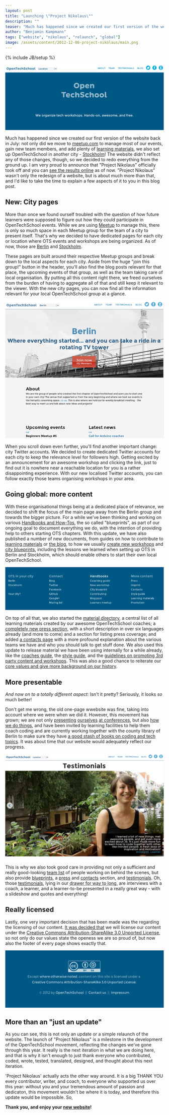 ```yaml
---
layout: post
title: "Launching \"Project Nikolaus\""
description: ""
teaser: "Much has happened since we created our first version of the website back in July: not only did we move to [meetup.com](http://www.meetup.com/opentechschool-berlin/) to manage most of our events, gain new team members, and add plenty of [learning materials](http://www.openTechSchool.org/material.html), we also set up OpenTechSchool in another city - [Stockholm](http://www.opentechschool.org/stockholm/)! The website didn't reflect any of those changes, though, so we decided to redo everything from the ground up. I am very proud to announce that \"Project Nikolaus\" officially took off and you can [see the results online](http://www.openTechSchool.org/) as of now. \"Project Nikolaus\" wasn't only the redesign of a website, but is about much more than that, and I'd like to take the time to explain a few aspects of it to you in this blog post."
author: "Benjamin Kampmann"
tags: ["website", "nikolaus", "relaunch", "global"]
image: /assets/content/2012-12-06-project-nikolaus/main.png
---
```

{% include JB/setup %}

![The new OpenTechSchool header](/assets/content/2012-12-06-project-nikolaus/main.png)

Much has happened since we created our first version of the website back in July: not only did we move to [meetup.com](http://www.meetup.com/opentechschool-berlin/) to manage most of our events, gain new team members, and add plenty of [learning materials](http://www.openTechSchool.org/material.html), we also set up OpenTechSchool in another city - [Stockholm](http://www.opentechschool.org/stockholm/)! The website didn't reflect any of those changes, though, so we decided to redo everything from the ground up. I am very proud to announce that "Project Nikolaus" officially took off and you can [see the results online](http://www.openTechSchool.org/) as of now. "Project Nikolaus" wasn't only the redesign of a website, but is about much more than that, and I'd like to take the time to explain a few aspects of it to you in this blog post.

## New: City pages
More than once we found ourself troubled with the question of how future learners were supposed to figure out how they could participate in OpenTechSchool events. While we are using [Meetup](http://www.meetup.com) to manage this, there is only so much space in each Meetup group for the team of a city to present itself. That's why we decided to have dedicated pages for each city or location where OTS events and workshops are being organized. As of now, those are [Berlin](http://www2.opentechschool.org/berlin/) and [Stockholm](http://www2.opentechschool.org/stockholm/). 

These pages are built around their respective Meetup groups and break down to the local aspects for each city. Aside from the huge "join this group!" button in the header, you'll also find the blog posts relevant for that place, the upcoming events of that group, as well as the team taking care of local organisation. By putting all this content right there, we freed ourselves from the burden of having to aggregate all of that and still keep it relevant to the viewer. With the new city pages, you can now find all the information relevant for your local OpenTechSchool group at a glance.

![Berlin city page](/assets/content/2012-12-06-project-nikolaus/berlin.png)

When you scroll down even further, you'll find another important change: city Twitter accounts. We decided to create dedicated Twitter accounts for each city to keep the relevance level for followers high. Getting excited by an announcement for an awesome workshop and clicking the link, just to find out it is nowhere near a reachable location for you is a rather disappointing experience. With our new localised Twitter accounts, you can follow exactly those teams organising workshops in your area.

## Going global: more content

With these organisational things being at a dedicated place of relevance, we decided to shift the focus of the main page away from the Berlin group and towards the bigger picture. For a while we've been thinking and working on various [Handbooks and How-Tos](http://www2.opentechschool.org/handbooks/), the so called "blueprints", as part of our ongoing goal to document everything we do, with the intention of providing help to others starting OTS chapters. With this update, we have also published a number of new documents, from guides on how to contribute to [learning materials](http://www2.opentechschool.org/handbooks/contribute.html) or [the blog](http://www2.opentechschool.org/handbooks/blog-posts.html), to how we usually [create new workshops](http://www2.opentechschool.org/handbooks/new-workshop.html) and [city blueprints](http://www2.opentechschool.org/handbooks/city-blueprint.html), including the lessons we learned when setting up OTS in Berlin and Stockholm, which should enable others to start their own local OpenTechSchool.

![The new footer: full of stuff](/assets/content/2012-12-06-project-nikolaus/footer.png)

On top of all that, we also started the [material directory](http://www2.opentechschool.org/material.html), a central list of all learning materials created by our awesome OpenTechSchool coaches; a [completely new press section](http://www2.opentechschool.org/press.html), with a short description in over six languages already (and more to come) and a section for listing press coverage; and added [a contacts page](http://www2.opentechschool.org/contact.html) with a more profound explanation about the various teams we have and who you should talk to get stuff done. We also used this update to release material we have been using internally for a while already, like the [coaches guide](http://opentechschool.github.com/slides/presentations/coaching/), the [style guide](http://www2.opentechschool.org/handbooks/styles.html), and the [guidelines on promoting 3rd party content and workshops](http://www2.opentechschool.org/handbooks/promotion.html). This was also a good chance to reiterate our [core values and give more background on our history](http://www2.opentechschool.org/about.html).

## More presentable

_And now on to a totally different aspect_: Isn't it pretty? Seriously, it looks _so_ much better!

Don't get me wrong, the old one-page wwebsite was fine, taking into account where we were when we did it. However, this movement has grown; we are not only [presenting](http://geekgirlmeetupberlin.wordpress.com/2012/09/23/thank-you/) [ourselves](https://www.campus-party.eu/2012/developers.html#OpenTechSchool "OpenTechSchool presented at CampusParty") [at conferences](http://open-strategies.de/sessions/opentechschool "OpenTechSchool presented at Summit of Newthinking"), but also [how we do things](http://open-strategies.de/sessions/opencurriculum-github-for-the-win "OpenCurriculum: Github for the Win"), and have been invited by learning facilities to help them coach coding and are currently working together with the county library of Berlin to make sure they have [a good stash of books on coding and tech topics](https://github.com/OpenTechSchool/bookshelf). It was about time that our website would adequately reflect our progress.

![The beautiful testimonials](/assets/content/2012-12-06-project-nikolaus/testimonials.png)

This is why we also took good care in providing not only a sufficient and really good-looking [team list](http://www2.opentechschool.org/team.html) of people working on behind the scenes, but also provide [blueprints](http://www2.opentechschool.org/handbooks/), a [press](http://www2.opentechschool.org/press.html) and [contacts](http://www2.opentechschool.org/contact.html) section, and [testimonials](http://www2.opentechschool.org/testimonials.html). Oh, those [testimonials](http://www2.opentechschool.org/testimonials.html), lying in our <abbr title="we actually did them for the first iteration but never found the time to integrate them">drawer for way to long</abbr>, are interviews with a coach, a learner, and a learner-to-be presented in a really great way - with a slideshow and quotes and everything!


## Really licensed

Lastly, one very important decision that has been made was the regarding the licensing of our content. [It was decided that](https://groups.google.com/a/opentechschool.org/d/msg/discuss.global/GhpjAcmk9Fk/hhc7cYF-2bkJ) we will license our content under the [Creative Commons Attribution-ShareAlike 3.0 Unported License](http://creativecommons.org/licenses/by-sa/3.0/deed.en_US), so not only do our values state the openess we are so proud of, but now also the footer of every page shows exactly that.

![CC-Licenced](/assets/content/2012-12-06-project-nikolaus/cc-licence-footer.png)

## More than an "just an update"

As you can see, this is not only an update or a simple relaunch of the website. The launch of "Project Nikolaus" is a milestone in the development of the OpenTechSchool movement, reflecting the changes we've gone through this year. It really is the next iteration in what we are doing here, and that is why it isn't enough to just thank everyone who contributed, coded, wrote, tested, translated, designed, and thought about this next iteration.

'Project Nikolaus' actually acts the other way around. It is a big THANK YOU every contributor, writer, and coach, to everyone who supported us over this year: without you and your tremendous amount of passion and dedicaton, this movement wouldn't be where it is today, and therefore this update would be impossible. So,

**Thank you, and enjoy your [new website](http://www2.opentechschool.org)!**

